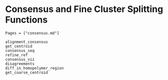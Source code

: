 # Consensus and Fine Cluster Splitting Functions

```@index
Pages = ["consensus.md"]
```

```@docs
alignment_consensus
get_centroid
consensus_seq
refine_ref
consensus_viz
disagreements
diff_in_homopolymer_region
get_coarse_centroid
```
